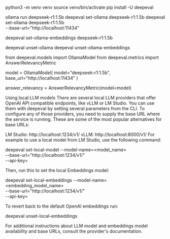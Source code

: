 python3 -m venv venv
source venv/bin/activate
pip install -U deepeval

ollama run deepseek-r1:1.5b
deepeval set-ollama deepseek-r1:1.5b
deepeval set-ollama deepseek-r1:1.5b \
    --base-url="http://localhost:11434"



deepeval set-ollama-embeddings deepseek-r1:1.5b


deepeval unset-ollama
deepeval unset-ollama-embeddings


from deepeval.models import OllamaModel
from deepeval.metrics import AnswerRelevancyMetric

model = OllamaModel(
    model="deepseek-r1:1.5b",
    base_url="http://localhost:11434"
)

answer_relevancy = AnswerRelevancyMetric(model=model)




Using local LLM models
There are several local LLM providers that offer OpenAI API compatible endpoints, like vLLM or LM Studio. You can use them with deepeval by setting several parameters from the CLI. To configure any of those providers, you need to supply the base URL where the service is running. These are some of the most popular alternatives for base URLs:

LM Studio: http://localhost:1234/v1/
vLLM: http://localhost:8000/v1/
For example to use a local model from LM Studio, use the following command:

deepeval set-local-model --model-name=<model_name> \
    --base-url="http://localhost:1234/v1/" \
    --api-key=<api-key>

Then, run this to set the local Embeddings model:

deepeval set-local-embeddings --model-name=<embedding_model_name> \
    --base-url="http://localhost:1234/v1/" \
    --api-key=<api-key>

To revert back to the default OpenAI embeddings run:

deepeval unset-local-embeddings

For additional instructions about LLM model and embeddings model availability and base URLs, consult the provider's documentation.

